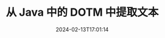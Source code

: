 ---
############################# Static ############################
layout: "auto-gen-parser"
date: 2024-02-13T17:01:14
draft: false
otherformats: dotx epub html mht mhtml odp ods odt one otp ott pdf pps ppsx ppt pptx

############################# Head ############################
head_title: "从 Java 中的 DOTM 中提取文本"
head_description: "从 Java 中的文档文件中快速提取文本。"

############################# Header ############################
title: "从 Java 中的 DOTM 中提取文本"
description: "使用几行 Java 代码从 DOTM 中提取文本。"
bg_image: "https://cms.admin.containerize.com/templates/aspose/App_Themes/V3/images/bg/header1.png"
bg_overlay: false
button:
    enable: true
    icon: "fas fa-arrow-down"
    label: "下载免费试用版"
    link: "https://downloads.groupdocs.com/parser/java"

############################# SubMenu ############################
submenu:
    enable: true

    left:
        img_alt: "GroupDocs.Parser for Java"
        image: "https://cms.admin.containerize.com/templates/groupdocs/images/product-logos/90x90-noborder/groupdocs-parser-java.png"
        product: "GroupDocs.Parser"
        platform: "Java"

    middle:
        button:

            # button loop
            - link: "https://apireference.groupdocs.com/parser/java"
              text: "API参考"

            # button loop
            - link: "https://github.com/groupdocs-parser"
              text: "代码示例"

            # button loop
            - link: "https://products.groupdocs.app/parser/family"
              text: "现场演示"

            # button loop
            - link: "https://purchase.groupdocs.com/pricing/parser/java"
              text: "价钱"

    right:
        link_download: "https://downloads.groupdocs.com/parser"
        link_learn: "https://docs.groupdocs.com/parser/java"
        link_buy: "https://purchase.groupdocs.com"

############################# About ############################
about:
    enable: true
    title: "如何从 DOTM 文件 Java API 中提取文本？"
    content: |
        [GroupDocs.Parser for Java](/zh/parser/java/) 是一个文本、图像和元数据提取器 API，支持 50 多种流行的文档类型，有助于构建具有解析原始、结构化和格式化文本功能的业务应用程序。它还支持使用预定义模板解析文档，并允许快速、准确地从发票和其他典型文档中提取复杂数据。 GroupDocs.Parser for Java 使您能够从所有流行格式的受密码保护的文件中提取文本和元数据，包括Word 处理文档、Excel 电子表格、PowerPoint 演示文稿、OneNote、PDF 文件和 ZIP 存档。
        
        GroupDocs.Parser API 是需要文件文本提取功能的企业解决方案的正确选择。这些 API 在所有主要操作系统和平台（包括 Java runtime: J2SE 6.0 and above）上均得到良好支持。

############################# Steps ############################
steps:
    enable: true
    title_left: "从 Java 中的 DOTM 中提取文本"
    content_left: |
        [GroupDocs.Parser for Java](/zh/parser/java/) 让 Java 开发者只需执行几个简单的步骤即可轻松从 DOTM 文件中提取文本。
        
        * 实例化初始文档的 [Parser](https://reference.groupdocs.com/java/parser/com.groupdocs.parser/Parser) 对象；
        * 调用 [getText](https://reference.groupdocs.com/parser/java/com.groupdocs.parser/parser/#getText--) 方法并获取 [TextReader](https://reference.groupdocs.com/java/parser/com.groupdocs.parser.data/TextReader) 对象；
        * 检查 reader 是否不为*null*（文档支持文本提取）；
        * 阅读读者的文字。

    title_right: "了解有关文本提取的更多信息"
    content_right: |
        * <a href="https://docs.groupdocs.com/parser/java/extract-text-in-accurate-mode/">如何在精确模式下提取文本</a>
        * <a href="https://docs.groupdocs.com/parser/java/extract-text-in-raw-mode/">如何在原始模式下提取文本</a>
 
    code: |
     {{% parser/additional-styles %}}
     {{< parser/code-parser title="如何使用 Java 示例代码从 DOTM 文件中提取文本">}}

        ```java    
        // 使用 GroupDocs.Parser API 从 DOTM 文件中提取文本
        // 创建 Parser 类的实例
        try (Parser parser = new Parser(filePath)) {
            // 将文本提取到阅读器中
            try (TextReader reader = parser.getText()) {
                // 打印文档中的文本
                // 如果不支持文本提取，则 reader 为空
                System.out.println(reader == null ? "不支持文本提取" : reader.readToEnd());
            }
        }
        ```
     {{< /parser/code-parser >}}

############################# More ############################
more:
    enable: true
    title_left: "系统要求"
    content_left: |
        GroupDocs.Parser for Java 所有主要平台和操作系统均支持 API。在执行下面的代码之前，请确保您的系统上安装了以下先决条件。
        
        * 操作系统：Microsoft Windows、Linux、MacOS
        * 开发环境：NetBeans, Intellij IDEA, Eclipse, etc.
        * 构架
        * 从 [Maven](https://repository.groupdocs.com/webapp/#/artifacts/browse/tree/General/repo/com/groupdocs/groupdocs-parser) 下载最新版本的 GroupDocs.Parser for Java

    title_right: "为什么使用GroupDocs.Parser for Java"
    content_right: |
        * 支持从任何支持的文档中提取纯文本    
        * 通过用户定义的模板解析文档    
        * 全面支持结构化文本提取    
        * 通过关键字和正则表达式进行文本搜索    
        * 提取格式化文本、元数据、图像、容器和附件    
        * 提取某些支持的文档格式的目录    
        * 从 PDF 文档解析表单数据    
        * 从文档中提取超链接   

############################# Demos ############################
demos:
    enable: true
    title: "现场演示 - 从 DOTM 在线提取文本"
    content: |
       立即访问 [GroupDocs.Parser 现场演示](https://products.groupdocs.app/parser/text/dotm) 网站，从 DOTM 文件中提取文本。
       现场演示有以下好处。
        
############################# About Formats ############################
about_formats:
    enable: true

############################# More Formats ############################
more_formats:
    enable: true
    title: "从其他文档格式中提取文本"
    content: |
        Java 用于文件格式和图像的文档解析和文本提取 API。提取一些流行文件格式的数据，如下所述。

############################# Back to top ###############################
back_to_top:
    enable: true
---